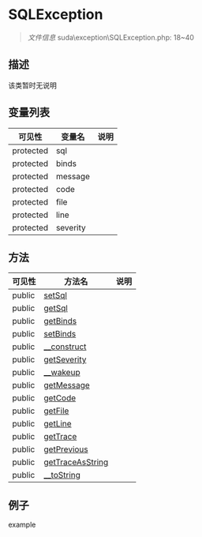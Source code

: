 #  SQLException 

> *文件信息* suda\exception\SQLException.php: 18~40





## 描述



该类暂时无说明


## 变量列表
| 可见性 |  变量名   | 说明 |
|--------|----|------|
| protected    | sql | | 
| protected    | binds | | 
| protected    | message | | 
| protected    | code | | 
| protected    | file | | 
| protected    | line | | 
| protected    | severity | | 

## 方法

| 可见性 | 方法名 | 说明 |
|--------|-------|------|
|  public  |[setSql](SQLException/setSql.md) |  |
|  public  |[getSql](SQLException/getSql.md) |  |
|  public  |[getBinds](SQLException/getBinds.md) |  |
|  public  |[setBinds](SQLException/setBinds.md) |  |
|  public  |[__construct](SQLException/__construct.md) |  |
|  public  |[getSeverity](SQLException/getSeverity.md) |  |
|  public  |[__wakeup](SQLException/__wakeup.md) |  |
|  public  |[getMessage](SQLException/getMessage.md) |  |
|  public  |[getCode](SQLException/getCode.md) |  |
|  public  |[getFile](SQLException/getFile.md) |  |
|  public  |[getLine](SQLException/getLine.md) |  |
|  public  |[getTrace](SQLException/getTrace.md) |  |
|  public  |[getPrevious](SQLException/getPrevious.md) |  |
|  public  |[getTraceAsString](SQLException/getTraceAsString.md) |  |
|  public  |[__toString](SQLException/__toString.md) |  |
 

## 例子

example